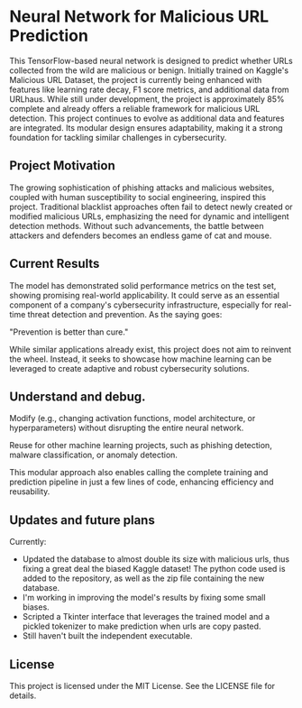 # Neural Network for Malicious URL Prediction

This TensorFlow-based neural network is designed to predict whether URLs collected from the wild are malicious or benign. Initially trained on Kaggle's Malicious URL Dataset, the project is currently being enhanced with features like learning rate decay, F1 score metrics, and additional data from URLhaus. While still under development, the project is approximately 85% complete and already offers a reliable framework for malicious URL detection. This project continues to evolve as additional data and features are integrated. Its modular design ensures adaptability, making it a strong foundation for tackling similar challenges in cybersecurity. 

## Project Motivation

The growing sophistication of phishing attacks and malicious websites, coupled with human susceptibility to social engineering, inspired this project. Traditional blacklist approaches often fail to detect newly created or modified malicious URLs, emphasizing the need for dynamic and intelligent detection methods. Without such advancements, the battle between attackers and defenders becomes an endless game of cat and mouse. 

## Current Results

The model has demonstrated solid performance metrics on the test set, showing promising real-world applicability. It could serve as an essential component of a company's cybersecurity infrastructure, especially for real-time threat detection and prevention. As the saying goes:

"Prevention is better than cure."

While similar applications already exist, this project does not aim to reinvent the wheel. Instead, it seeks to showcase how machine learning can be leveraged to create adaptive and robust cybersecurity solutions.

## Understand and debug.

Modify (e.g., changing activation functions, model architecture, or hyperparameters) without disrupting the entire neural network.

Reuse for other machine learning projects, such as phishing detection, malware classification, or anomaly detection.

This modular approach also enables calling the complete training and prediction pipeline in just a few lines of code, enhancing efficiency and reusability.

## Updates and future plans

Currently:
* Updated the database to almost double its size with malicious urls, thus fixing a great deal the biased Kaggle dataset! The python code used is added to the repository, as well as the zip file containing the new database.
* I'm working in improving the model's results by fixing some small biases.
* Scripted a Tkinter interface that leverages the trained model and a pickled tokenizer to make prediction when urls are copy pasted.
* Still haven't built the independent executable. 

## License

This project is licensed under the MIT License. See the LICENSE file for details.
